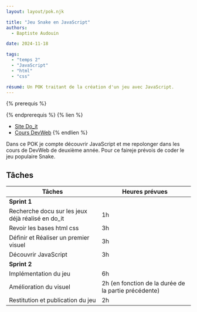 ```yaml
---
layout: layout/pok.njk

title: "Jeu Snake en JavaScript"
authors:
  - Baptiste Audouin

date: 2024-11-18

tags: 
  - "temps 2"
  - "JavaScript"
  - "html"
  - "css"

résumé: Un POK traitant de la création d'un jeu avec JavaScript.
---
```


{% prerequis %}

{% endprerequis %}
{% lien %}
 - [Site Do_it](https://francoisbrucker.github.io/do-it/)
 - [Cours DevWeb](https://francoisbrucker.github.io/cours_informatique/enseignements/ecm/2A/option-web/)
{% endlien %}

Dans ce POK je compte découvrir JavaScript et me repolonger dans les cours de DevWeb de deuxième année. Pour ce faireje prévois de coder le jeu populaire Snake.


## Tâches

| Tâches | Heures prévues |
| --------|-------- |
| **Sprint 1**|
| Recherche docu  sur les jeux déjà réalisé en do_it | 1h |
| Revoir les bases html css | 3h |
| Définir et Réaliser un premier visuel | 3h |
| Découvrir JavaScript | 3h |
| **Sprint 2**|
| Implémentation du jeu | 6h |
| Amélioration du visuel | 2h (en fonction de la durée de la partie précédente) |
| Restitution et publication du jeu | 2h |

